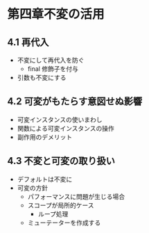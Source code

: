 # 第四章不変の活用

## 4.1 再代入

- 不変にして再代入を防ぐ
  - final 修飾子を付与
- 引数も不変にする

## 4.2 可変がもたらす意図せぬ影響

- 可変インスタンスの使いまわし
- 関数による可変インスタンスの操作
- 副作用のデメリット

## 4.3 不変と可変の取り扱い

- デフォルトは不変に
- 可変の方針
  - パフォーマンスに問題が生じる場合
  - スコープが局所的ケース
    - ループ処理
  - ミューテーターを作成する
